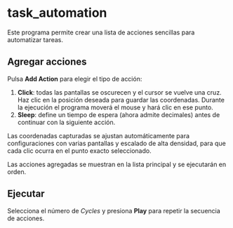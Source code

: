 # task_automation

Este programa permite crear una lista de acciones sencillas para automatizar tareas.

## Agregar acciones

Pulsa **Add Action** para elegir el tipo de acción:

1. **Click**: todas las pantallas se oscurecen y el cursor se vuelve una cruz. Haz clic en la posición deseada para guardar las coordenadas. Durante la ejecución el programa moverá el mouse y hará clic en ese punto.
2. **Sleep**: define un tiempo de espera (ahora admite decimales) antes de continuar con la siguiente acción.

Las coordenadas capturadas se ajustan automáticamente para configuraciones con varias pantallas y escalado de alta densidad, para que cada clic ocurra en el punto exacto seleccionado.

Las acciones agregadas se muestran en la lista principal y se ejecutarán en orden.

## Ejecutar

Selecciona el número de *Cycles* y presiona **Play** para repetir la secuencia de acciones.
